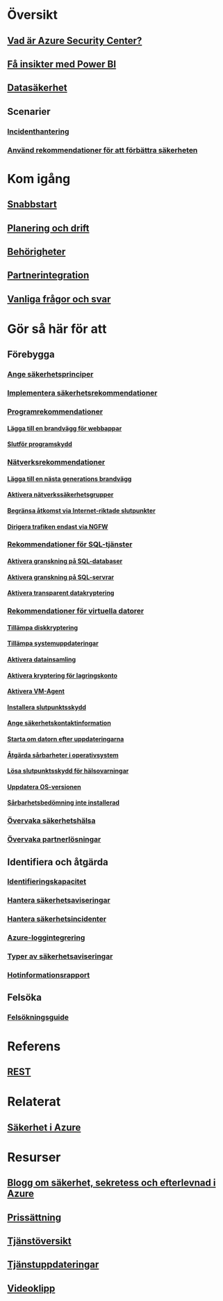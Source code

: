 # Översikt
## [Vad är Azure Security Center?](security-center-intro.md)
## [Få insikter med Power BI](security-center-powerbi.md)
## [Datasäkerhet](security-center-data-security.md)
## Scenarier
### [Incidenthantering](security-center-incident-response.md)
### [Använd rekommendationer för att förbättra säkerheten](security-center-using-recommendations.md)

# Kom igång
## [Snabbstart](security-center-get-started.md)
## [Planering och drift](security-center-planning-and-operations-guide.md)
## [Behörigheter](security-center-permissions.md)
## [Partnerintegration](security-center-partner-integration.md)
## [Vanliga frågor och svar](security-center-faq.md)

# Gör så här för att

## Förebygga
### [Ange säkerhetsprinciper](security-center-policies.md)
### [Implementera säkerhetsrekommendationer](security-center-recommendations.md)

### [Programrekommendationer](security-center-application-recommendations.md)
#### [Lägga till en brandvägg för webbappar](security-center-add-web-application-firewall.md)
#### [Slutför programskydd](security-center-add-web-application-firewall.md#finalize-application-protection)

### [Nätverksrekommendationer](security-center-network-recommendations.md)
#### [Lägga till en nästa generations brandvägg](security-center-add-next-generation-firewall.md)
#### [Aktivera nätverkssäkerhetsgrupper](security-center-enable-network-security-groups.md)
#### [Begränsa åtkomst via Internet-riktade slutpunkter](security-center-restrict-access-through-internet-facing-endpoints.md)
#### [Dirigera trafiken endast via NGFW](security-center-add-next-generation-firewall.md#route-traffic-through-ngfw-only)

### [Rekommendationer för SQL-tjänster](security-center-sql-service-recommendations.md)
#### [Aktivera granskning på SQL-databaser](security-center-enable-auditing-on-sql-databases.md)
#### [Aktivera granskning på SQL-servrar](security-center-enable-auditing-on-sql-servers.md)
#### [Aktivera transparent datakryptering](security-center-enable-transparent-data-encryption.md)

### [Rekommendationer för virtuella datorer](security-center-virtual-machine-recommendations.md)
#### [Tillämpa diskkryptering](security-center-apply-disk-encryption.md)
#### [Tillämpa systemuppdateringar](security-center-apply-system-updates.md)
#### [Aktivera datainsamling](security-center-enable-data-collection.md)
#### [Aktivera kryptering för lagringskonto](security-center-enable-encryption-for-storage-account.md)
#### [Aktivera VM-Agent](security-center-enable-vm-agent.md)
#### [Installera slutpunktsskydd](security-center-install-endpoint-protection.md)
#### [Ange säkerhetskontaktinformation](security-center-provide-security-contact-details.md)
#### [Starta om datorn efter uppdateringarna](security-center-apply-system-updates.md#reboot-after-system-updates)
#### [Åtgärda sårbarheter i operativsystem](security-center-remediate-os-vulnerabilities.md)
#### [Lösa slutpunktsskydd för hälsovarningar](security-center-resolve-endpoint-protection-health-alerts.md)
#### [Uppdatera OS-versionen](security-center-update-os-version.md)
#### [Sårbarhetsbedömning inte installerad](security-center-vulnerability-assessment-recommendations.md)

### [Övervaka säkerhetshälsa](security-center-monitoring.md)
### [Övervaka partnerlösningar](security-center-partner-solutions.md)

## Identifiera och åtgärda
### [Identifieringskapacitet](security-center-detection-capabilities.md)
### [Hantera säkerhetsaviseringar](security-center-managing-and-responding-alerts.md)
### [Hantera säkerhetsincidenter](security-center-incident.md)
### [Azure-loggintegrering](security-center-integrating-alerts-with-log-integration.md)
### [Typer av säkerhetsaviseringar](security-center-alerts-type.md)
### [Hotinformationsrapport](security-center-threat-report.md)

## Felsöka
### [Felsökningsguide](security-center-troubleshooting-guide.md)

# Referens
## [REST](https://msdn.microsoft.com/en-US/library/mt704034(Azure.100).aspx)

# Relaterat
## [Säkerhet i Azure](/azure/security/)

# Resurser
## [Blogg om säkerhet, sekretess och efterlevnad i Azure](http://blogs.msdn.com/b/azuresecurity/)
## [Prissättning](security-center-pricing.md)
## [Tjänstöversikt](https://azure.microsoft.com/services/security-center/)
## [Tjänstuppdateringar](https://azure.microsoft.com/updates/?product=security-center)
## [Videoklipp](https://azure.microsoft.com/documentation/videos/index/?services=security-center)


<!--HONumber=Feb17_HO1-->


